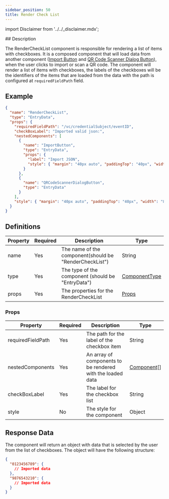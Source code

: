 ```yaml
---
sidebar_position: 50
title: Render Check List
---
```


import Disclaimer from '../../\_disclaimer.mdx';

<Disclaimer />
## Description

The RenderCheckList component is responsible for rendering a list of items with checkboxes. It is a composed component that will load data from another component ([Import Button](./import-button) and [QR Code Scanner Dialog Button](./qr-code-scanner-dialog-button)), when the user clicks to import or scan a QR code. The component will render a list of items with checkboxes, the labels of the checkboxes will be the identifiers of the items that are loaded from the data with the path is configured at `requiredFieldPath` field.

## Example

```json
{
  "name": "RenderCheckList",
  "type": "EntryData",
  "props": {
    "requiredFieldPath": "/vc/credentialSubject/eventID",
    "checkBoxLabel": "Imported valid json:",
    "nestedComponents": [
      {
        "name": "ImportButton",
        "type": "EntryData",
        "props": {
          "label": "Import JSON",
          "style": { "margin": "40px auto", "paddingTop": "40px", "width": "80%" }
        }
      },
      {
        "name": "QRCodeScannerDialogButton",
        "type": "EntryData"
      }
    ],
    "style": { "margin": "40px auto", "paddingTop": "40px", "width": "80%" }
  }
}
```

## Definitions

| Property | Required | Description                                            | Type                                                        |
| -------- | -------- | ------------------------------------------------------ | ----------------------------------------------------------- |
| name     | Yes      | The name of the component(should be "RenderCheckList") | String                                                      |
| type     | Yes      | The type of the component (should be "EntryData")      | [ComponentType](/docs/mock-apps/common/component-type)      |
| props    | Yes      | The properties for the RenderCheckList                 | [Props](/docs/mock-apps/components/render-check-list#props) |

### Props

| Property          | Required | Description                                                | Type                                       |
| ----------------- | -------- | ---------------------------------------------------------- | ------------------------------------------ |
| requiredFieldPath | Yes      | The path for the label of the checkbox item                | String                                     |
| nestedComponents  | Yes      | An array of components to be rendered with the loaded data | [Component](/docs/mock-apps/components/)[] |
| checkBoxLabel     | Yes      | The label for the checkbox list                            | String                                     |
| style             | No       | The style for the component                                | Object                                     |

## Response Data

The component will return an object with data that is selected by the user from the list of checkboxes. The object will have the following structure:

```json
{
  "0123456789": {
    // Imported data
  },
  "9876543210": {
    // Imported data
  }
}
```
